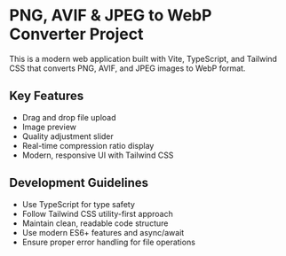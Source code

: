 <!-- Use this file to provide workspace-specific custom instructions to Copilot. For more details, visit https://code.visualstudio.com/docs/copilot/copilot-customization#_use-a-githubcopilotinstructionsmd-file -->

# PNG, AVIF & JPEG to WebP Converter Project

This is a modern web application built with Vite, TypeScript, and Tailwind CSS that converts PNG, AVIF, and JPEG images to WebP format.

## Key Features
- Drag and drop file upload
- Image preview
- Quality adjustment slider
- Real-time compression ratio display
- Modern, responsive UI with Tailwind CSS

## Development Guidelines
- Use TypeScript for type safety
- Follow Tailwind CSS utility-first approach
- Maintain clean, readable code structure
- Use modern ES6+ features and async/await
- Ensure proper error handling for file operations
